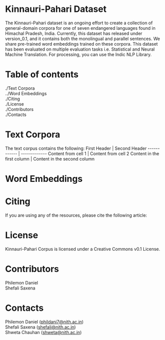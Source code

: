 # **Kinnauri-Pahari Dataset**

The Kinnauri-Pahari dataset is an ongoing effort to create a collection of general-domain corpora for  one of seven endangered languages found in Himachal Pradesh, India.
Currently, this dataset has released under version_0.1, and it contains both the monolingual and parallel sentences.
We share pre-trained word embeddings trained on these corpora. This dataset has been evaluated on multiple evaluation tasks i.e. Statistical and Neural Machine Translation.
For processing, you can use the Indic NLP Library.

# __Table of contents__
./Text Corpora </br>
../Word Embeddings </br>
./Citing </br>
./License </br>
./Contributors </br>
./Contacts </br>

# __Text Corpora__
The text corpus contains the following:
First Header | Second Header
------------ | -------------
Content from cell 1 | Content from cell 2
Content in the first column | Content in the second column

# __Word Embeddings__


# __Citing__
If you are using any of the resources, please cite the following article:


# __License__
Kinnauri-Pahari Corpus is licensed under a Creative Commons v0.1 License.

# __Contributors__
Philemon Daniel </br>
Shefali Saxena </br>

# __Contacts__
Philemon Daniel (phildani7@nith.ac.in) </br>
Shefali Saxena (shefali@nith.ac.in) </br>
Shweta Chauhan (shweta@nith.ac.in) </br>
